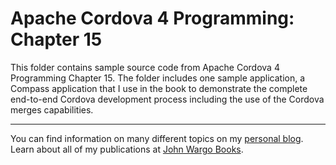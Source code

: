 Apache Cordova 4 Programming: Chapter 15
========================================

This folder contains sample source code from Apache Cordova 4 Programming Chapter 15. The folder includes one sample application, a Compass application that I use in the book to demonstrate the complete end-to-end Cordova development process including the use of the Cordova merges capabilities.

***

You can find information on many different topics on my [personal blog](http://www.johnwargo.com). Learn about all of my publications at [John Wargo Books](http://www.johnwargobooks.com). 